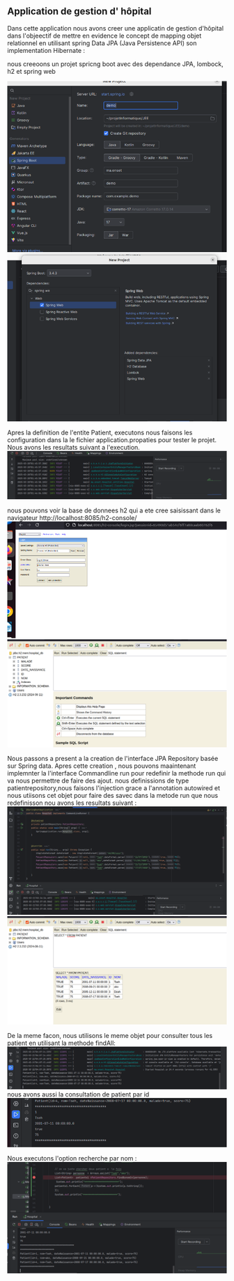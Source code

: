 
## Application de gestion d' hôpital
Dans cette application nous avons creer une applicatin de  gestion d'hôpital  dans l'objeectif de 
mettre en evidence le concept de mapping objet relationnel en utilisant spring Data 
 JPA (Java Persistence API)   son implementation Hibernate : 

nous creeoons un projet spricng boot avec des dependance  JPA, lombock, h2 et spring web

![creaio projet ](captureDEcran/img1.png)
![creaio projet ](captureDEcran/img2.png)

Apres la definition de  l'entite  Patient,  executons  nous faisons les configuration dans la le fichier 
application.propaties pour  tester le projet. Nous avons les resultats suivant a l'execution.
![test11](captureDEcran/test11.png)

nous pouvons voir la base de donnees h2 qui a ete cree saisissant dans le navigateur http://localhost:8085/h2-console/
![creaio projet ](captureDEcran/test12.png)
![creaio projet ](captureDEcran/test13.png)


Nous passons a present a la creation de l'interface JPA Repository basée sur Spring data. Apres cette creation , nous pouvons maaintenant  implemnter la 
l'interface Commandline run pour redefinir la methode run qui va nous permettre de faire des ajout.
nous definissions de type patientrepository,nous faisons l'injection grace a l'annotation autowired et nous utiisons cet objet pour faire  des savec dans la metode run que nous redefinisson
nou avons les resultats suivant :
![test](captureDEcran/test32.png)
![test](captureDEcran/test31.png)

De la meme facon, nous utilisons le meme objet pour  consulter tous les patient en utilisant 
 la methode findAll:
![test](captureDEcran/test41.png)
 nous avons aussi la consultation de patient par id
![test](captureDEcran/test51.png)

 Nous executons l'option recherche  par nom :
 ![test](captureDEcran/test61.png)

